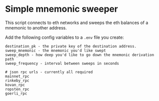 # Simple mnemonic sweeper

This script connects to eth networks and sweeps the eth balances of a mnemonic to another address.

Add the following config variables to a `.env` file you create:
```
destination_pk - the private key of the destination address.
sweep_mnemonic - the mnemonic you'd like swept
sweep_depth - how deep you'd like to go down the mnemonic derivation path
sweep_frequency - interval between sweeps in seconds

# json rpc urls - currently all required
mainnet_rpc
rinkeby_rpc
kovan_rpc
ropsten_rpc
goerli_rpc
```